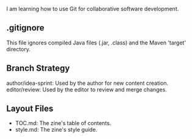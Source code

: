 I am learning how to use Git for collaborative software development.

## .gitignore
This file ignores compiled Java files (.jar, .class) and the Maven 'target' directory.

## Branch Strategy
author/idea-sprint: Used by the author for new content creation.
editor/review: Used by the editor to review and merge changes.

## Layout Files
- TOC.md: The zine's table of contents.
- style.md: The zine's style guide.
